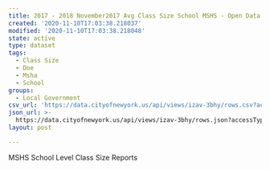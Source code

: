 ```yaml
---
title: 2017 - 2018 November2017 Avg Class Size School MSHS - Open Data Portal
created: '2020-11-10T17:03:38.218037'
modified: '2020-11-10T17:03:38.218048'
state: active
type: dataset
tags:
  - Class Size
  - Doe
  - Msha
  - School
groups:
  - Local Government
csv_url: 'https://data.cityofnewyork.us/api/views/izav-3bhy/rows.csv?accessType=DOWNLOAD'
json_url: >-
  https://data.cityofnewyork.us/api/views/izav-3bhy/rows.json?accessType=DOWNLOAD
layout: post

---
```

MSHS School Level Class Size Reports
